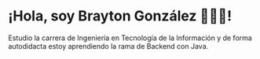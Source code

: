 # ¡Hola, soy Brayton González 👨🏽‍💻!
Estudio la carrera de Ingeniería en Tecnología de la Información y de forma autodidacta estoy aprendiendo la rama de Backend con Java.
